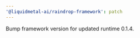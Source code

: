 ```yaml
---
'@liquidmetal-ai/raindrop-framework': patch
---
```


Bump framework version for updated runtime 0.1.4.
